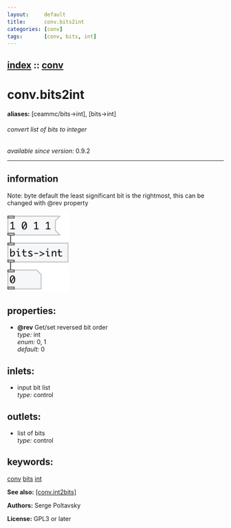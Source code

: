 ```yaml
---
layout:     default
title:      conv.bits2int
categories: [conv]
tags:       [conv, bits, int]
---
```

[index](index.html) :: [conv](category_conv.html)
---

# conv.bits2int
**aliases:** [ceammc/bits-&gt;int], [bits-&gt;int]


###### convert list of bits to integer

*available since version:* 0.9.2

---


## information
Note: byte default the least significant bit is the rightmost, this can be changed with @rev property


[![example](../examples/img/conv.bits2int.jpg)](../examples/pd/conv.bits2int.pd)







## properties:

* **@rev** 
Get/set reversed bit order<br>
_type:_ int<br>
_enum:_ 0, 1<br>
_default:_ 0<br>



## inlets:

* input bit list<br>
_type:_ control



## outlets:

* list of bits<br>
_type:_ control



## keywords:

[conv](keywords/conv.html)
[bits](keywords/bits.html)
[int](keywords/int.html)



**See also:**
[\[conv.int2bits\]](conv.int2bits.html)




**Authors:** Serge Poltavsky




**License:** GPL3 or later





